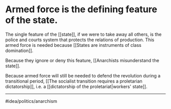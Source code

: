 # Armed force is the defining feature of the state.
The single feature of the [[state]], if we were to take away all others, is the police and courts system that protects the relations of production. This armed force is needed because [[States are instruments of class domination]]. 

Because they ignore or deny this feature, [[Anarchists misunderstand the state]]. 

Because armed force will still be needed to defend the revolution during a transitional period, [[The socialist transition requires a proletarian dictatorship]], i.e. a [[dictatorship of the proletariat|workers' state]]. 

---
#idea/politics/anarchism 
